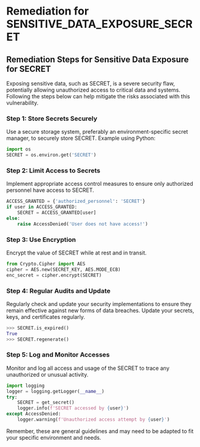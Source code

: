 # Remediation for SENSITIVE_DATA_EXPOSURE_SECRET

## Remediation Steps for Sensitive Data Exposure for SECRET
Exposing sensitive data, such as SECRET, is a severe security flaw, potentially allowing unauthorized access to critical data and systems. Following the steps below can help mitigate the risks associated with this vulnerability.

### Step 1: Store Secrets Securely
Use a secure storage system, preferably an environment-specific secret manager, to securely store SECRET. Example using Python:

```python
import os
SECRET = os.environ.get('SECRET')
```

### Step 2: Limit Access to Secrets
Implement appropriate access control measures to ensure only authorized personnel have access to SECRET.

```python
ACCESS_GRANTED = {'authorized_personnel': 'SECRET'}
if user in ACCESS_GRANTED:
    SECRET = ACCESS_GRANTED[user]
else:
    raise AccessDenied('User does not have access!')
```

### Step 3: Use Encryption
Encrypt the value of SECRET while at rest and in transit. 

```python
from Crypto.Cipher import AES
cipher = AES.new(SECRET_KEY, AES.MODE_ECB)
enc_secret = cipher.encrypt(SECRET)
```

### Step 4: Regular Audits and Update
Regularly check and update your security implementations to ensure they remain effective against new forms of data breaches. Update your secrets, keys, and certificates regularly.

```python
>>> SECRET.is_expired()
True
>>> SECRET.regenerate()
```

### Step 5: Log and Monitor Accesses
Monitor and log all access and usage of the SECRET to trace any unauthorized or unusual activity.

```python
import logging
logger = logging.getLogger(__name__)
try:
    SECRET = get_secret()
    logger.info(f'SECRET accessed by {user}')
except AccessDenied:
    logger.warning(f'Unauthorized access attempt by {user}')
```

Remember, these are general guidelines and may need to be adapted to fit your specific environment and needs.